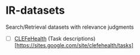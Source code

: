 # IR-datasets
Search/Retrieval datasets with relevance judgments

-[ ] [CLEFeHealth](https://github.com/CLEFeHealth) (Task descriptions)[https://sites.google.com/site/clefehealth/tasks]
